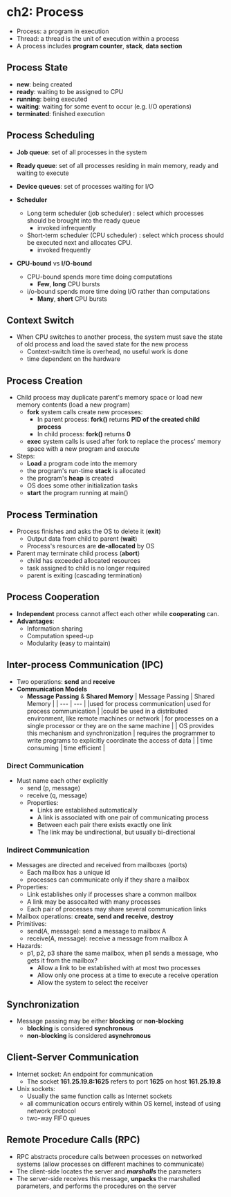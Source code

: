 # ch2: Process

- Process: a program in execution
- Thread: a thread is the unit of execution within a process
- A process includes **program counter**, **stack**, **data section**



## Process State
- **new**: being created
- **ready**: waiting to be assigned to CPU
- **running**: being executed
- **waiting**: waiting for some event to occur (e.g. I/O operations)
- **terminated**: finished execution



## Process Scheduling

- **Job queue**: set of all processes in the system
- **Ready queue**: set of all processes residing in main memory, ready and waiting to execute
- **Device queues**: set of processes waiting for I/O

- **Scheduler**
	- Long term scheduler (job scheduler) : select which processes should be brought into the ready queue
		- invoked infrequently
	- Short-term scheduler (CPU scheduler) : select which process should be executed next and allocates CPU.
		- invoked frequently
- **CPU-bound** vs **I/O-bound**
	- CPU-bound spends more time doing computations
		- **Few**, **long** CPU bursts
	- i/o-bound spends more time doing I/O rather than computations
		- **Many**, **short** CPU bursts



## Context Switch
- When CPU switches to another process, the system must save the state of old process and load the saved state for the new process
	- Context-switch time is overhead, no useful work is done
	- time dependent on the hardware



## Process Creation

- Child process may duplicate parent's memory space or load new memory contents (load a new program)
	- **fork** system calls create new processes: 
		- In parent process: **fork()** returns **PID of the created child process**
		- In child process: **fork()** returns **0**
	- **exec** system calls is used after fork to replace the process' memory space with a new program and execute
- Steps:
	- **Load** a program code into the memory
	- the program's run-time **stack** is allocated
	- the program's **heap** is created
	- OS does some other initialization tasks
	- **start** the program running at main()



## Process Termination

- Process finishes and asks the OS to delete it (**exit**)
    - Output data from child to parent (**wait**)
    - Process's resources are **de-allocated** by OS
- Parent may terminate child process (**abort**)
    - child has exceeded allocated resources
    - task assigned to child is no longer required
    - parent is exiting (cascading termination)



## Process Cooperation
- **Independent** process cannot affect each other while **cooperating** can.
- **Advantages**:
	- Information sharing
	- Computation speed-up
	- Modularity (easy to maintain)



## Inter-process Communication (IPC)

- Two operations: **send** and **receive**
- **Communication Models**
	- **Message Passing** & **Shared Memory**
	| Message Passing | Shared Memory |
	| --- | --- |
	|used for process communication| used for process communication  | 
	|could be used in a distributed environment, like remote machines or network | for processes on a single processor or they are on the same machine | 
	| OS provides this mechanism and synchronization | requires the programmer to write programs to explicitly coordinate the access of data |
	| time consuming | time efficient |
	



### Direct Communication

- Must name each other explicitly
	- send (p, message)
	- receive (q, message)
	- Properties:
		- Links are established automatically
		- A link is associated with one pair of communicating process
		- Between each pair there exists exactly one link
		- The link may be undirectional, but usually bi-directional

### Indirect Communication
- Messages are directed and received from mailboxes (ports)
	- Each mailbox has a unique id
	- processes can communicate only if they share a mailbox
- Properties:
	- Link establishes only if processes share a common mailbox
	- A link may be assocaited with many processes
	- Each pair of processes may share several communication links
- Mailbox operations: **create**, **send and receive**, **destroy**
- Primitives:
	- send(A, message): send a message to mailbox A
	- receive(A, message): receive a message from mailbox A
- Hazards: 
	- p1, p2, p3 share the same mailbox, when p1 sends a message, who gets it from the mailbox?
		- Allow a link to be established with at most two processes
		- Allow only one process at a time to execute a receive operation
		- Allow the system to select the receiver

## Synchronization

- Message passing may be either **blocking** or **non-blocking**
	- **blocking** is considered **synchronous**
	- **non-blocking** is considered **asynchronous**

## Client-Server Communication
- Internet socket: An endpoint for communication
	- The socket **161.25.19.8:1625** refers to port **1625** on host **161.25.19.8**
- Unix sockets: 
	- Usually the same function calls as Internet sockets
	- all communication occurs entirely within OS kernel, instead of using network protocol
	- two-way FIFO queues

## Remote Procedure Calls (RPC)
- RPC abstracts procedure calls between processes on networked systems (allow processes on different machines to communicate)
- The client-side locates the server and ***marshalls*** the parameters
- The server-side receives this message, **unpacks** the marshalled parameters, and performs the procedures on the server
